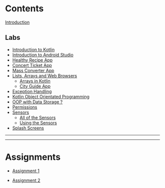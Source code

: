 # Contents

[Introduction](Introduction/Introduction.md)

## Labs 

- [Introduction to Kotlin](Kotlin/Lab_1/Kotlin_Intro.md)
- [Introduction to Android Studio](Kotlin/Lab_2/Android_Intro.md)
- [Healthy Recipe App](Kotlin/Lab_3/Lab_3.md)
- [Concert Ticket App](Kotlin/Lab_4/Lab_4.md)
- [Mass Converter App](Kotlin/Lab_5/Lab_5.md)
- [Lists, Arrays and Web Browsers](Kotlin/Lab_6/Lab_6.md)
  - [Arrays in Kotlin](Kotlin/Lab_6/Lab_6-1.md)
  - [City Guide App](Kotlin/Lab_6/Lab_6-2.md)
- [Exception Handling](Kotlin/Lab_7/Lab_7.md)
- [Kotlin Object Orientated Programming](Kotlin/Lab_8/Lab_8.md)
- [OOP with Data Storage ?](Kotlin/Lab_9/Lab_9.md)
- [Permissions ](Kotlin/Lab_10/Lab_10.md)
- [Sensors](Kotlin/Lab_11/Lab_11.md)
  - [All of the Sensors](Kotlin/Lab_11/Lab_11-1.md)
  - [Using the Sensors](Kotlin/Lab_11/Lab_11-2.md)
- [Splash Screens ](Kotlin/Lab_12/Lab_12.md)
  
-----------
-----------

# Assignments

- [Assignment 1]()

- [Assignment 2]()